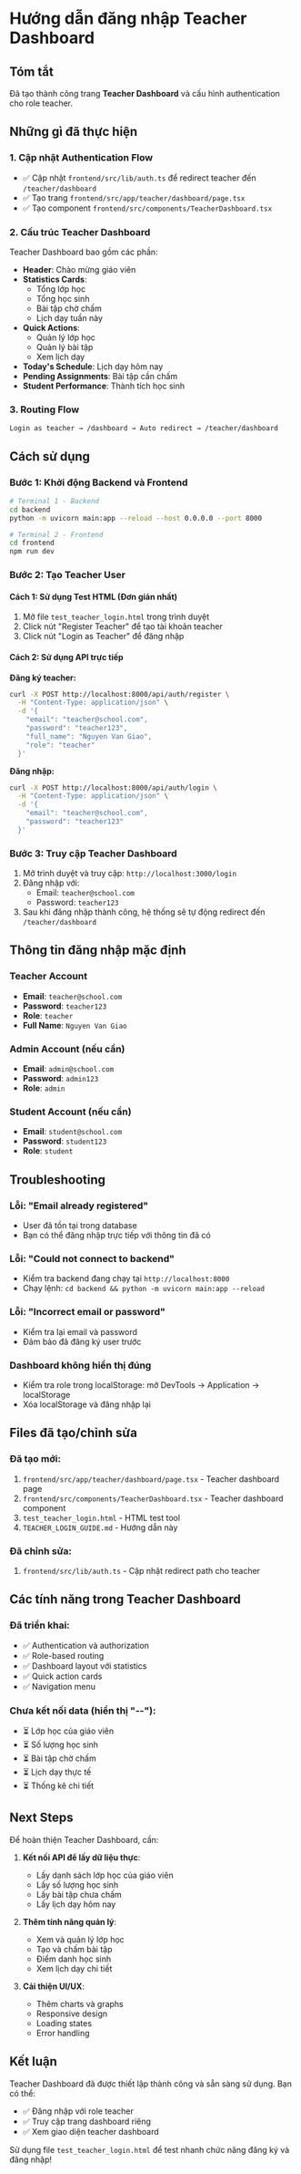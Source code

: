 # Hướng dẫn đăng nhập Teacher Dashboard

## Tóm tắt
Đã tạo thành công trang **Teacher Dashboard** và cấu hình authentication cho role teacher.

## Những gì đã thực hiện

### 1. Cập nhật Authentication Flow
- ✅ Cập nhật `frontend/src/lib/auth.ts` để redirect teacher đến `/teacher/dashboard`
- ✅ Tạo trang `frontend/src/app/teacher/dashboard/page.tsx`
- ✅ Tạo component `frontend/src/components/TeacherDashboard.tsx`

### 2. Cấu trúc Teacher Dashboard

Teacher Dashboard bao gồm các phần:
- **Header**: Chào mừng giáo viên
- **Statistics Cards**: 
  - Tổng lớp học
  - Tổng học sinh
  - Bài tập chờ chấm
  - Lịch dạy tuần này
- **Quick Actions**:
  - Quản lý lớp học
  - Quản lý bài tập
  - Xem lịch dạy
- **Today's Schedule**: Lịch dạy hôm nay
- **Pending Assignments**: Bài tập cần chấm
- **Student Performance**: Thành tích học sinh

### 3. Routing Flow

```
Login as teacher → /dashboard → Auto redirect → /teacher/dashboard
```

## Cách sử dụng

### Bước 1: Khởi động Backend và Frontend

```bash
# Terminal 1 - Backend
cd backend
python -m uvicorn main:app --reload --host 0.0.0.0 --port 8000

# Terminal 2 - Frontend
cd frontend
npm run dev
```

### Bước 2: Tạo Teacher User

#### Cách 1: Sử dụng Test HTML (Đơn giản nhất)

1. Mở file `test_teacher_login.html` trong trình duyệt
2. Click nút "Register Teacher" để tạo tài khoản teacher
3. Click nút "Login as Teacher" để đăng nhập

#### Cách 2: Sử dụng API trực tiếp

**Đăng ký teacher:**
```bash
curl -X POST http://localhost:8000/api/auth/register \
  -H "Content-Type: application/json" \
  -d '{
    "email": "teacher@school.com",
    "password": "teacher123",
    "full_name": "Nguyen Van Giao",
    "role": "teacher"
  }'
```

**Đăng nhập:**
```bash
curl -X POST http://localhost:8000/api/auth/login \
  -H "Content-Type: application/json" \
  -d '{
    "email": "teacher@school.com",
    "password": "teacher123"
  }'
```

### Bước 3: Truy cập Teacher Dashboard

1. Mở trình duyệt và truy cập: `http://localhost:3000/login`
2. Đăng nhập với:
   - Email: `teacher@school.com`
   - Password: `teacher123`
3. Sau khi đăng nhập thành công, hệ thống sẽ tự động redirect đến `/teacher/dashboard`

## Thông tin đăng nhập mặc định

### Teacher Account
- **Email**: `teacher@school.com`
- **Password**: `teacher123`
- **Role**: `teacher`
- **Full Name**: `Nguyen Van Giao`

### Admin Account (nếu cần)
- **Email**: `admin@school.com`
- **Password**: `admin123`
- **Role**: `admin`

### Student Account (nếu cần)
- **Email**: `student@school.com`
- **Password**: `student123`
- **Role**: `student`

## Troubleshooting

### Lỗi: "Email already registered"
- User đã tồn tại trong database
- Bạn có thể đăng nhập trực tiếp với thông tin đã có

### Lỗi: "Could not connect to backend"
- Kiểm tra backend đang chạy tại `http://localhost:8000`
- Chạy lệnh: `cd backend && python -m uvicorn main:app --reload`

### Lỗi: "Incorrect email or password"
- Kiểm tra lại email và password
- Đảm bảo đã đăng ký user trước

### Dashboard không hiển thị đúng
- Kiểm tra role trong localStorage: mở DevTools → Application → localStorage
- Xóa localStorage và đăng nhập lại

## Files đã tạo/chỉnh sửa

### Đã tạo mới:
1. `frontend/src/app/teacher/dashboard/page.tsx` - Teacher dashboard page
2. `frontend/src/components/TeacherDashboard.tsx` - Teacher dashboard component
3. `test_teacher_login.html` - HTML test tool
4. `TEACHER_LOGIN_GUIDE.md` - Hướng dẫn này

### Đã chỉnh sửa:
1. `frontend/src/lib/auth.ts` - Cập nhật redirect path cho teacher

## Các tính năng trong Teacher Dashboard

### Đã triển khai:
- ✅ Authentication và authorization
- ✅ Role-based routing
- ✅ Dashboard layout với statistics
- ✅ Quick action cards
- ✅ Navigation menu

### Chưa kết nối data (hiển thị "--"):
- ⏳ Lớp học của giáo viên
- ⏳ Số lượng học sinh
- ⏳ Bài tập chờ chấm
- ⏳ Lịch dạy thực tế
- ⏳ Thống kê chi tiết

## Next Steps

Để hoàn thiện Teacher Dashboard, cần:

1. **Kết nối API để lấy dữ liệu thực**:
   - Lấy danh sách lớp học của giáo viên
   - Lấy số lượng học sinh
   - Lấy bài tập chưa chấm
   - Lấy lịch dạy hôm nay

2. **Thêm tính năng quản lý**:
   - Xem và quản lý lớp học
   - Tạo và chấm bài tập
   - Điểm danh học sinh
   - Xem lịch dạy chi tiết

3. **Cải thiện UI/UX**:
   - Thêm charts và graphs
   - Responsive design
   - Loading states
   - Error handling

## Kết luận

Teacher Dashboard đã được thiết lập thành công và sẵn sàng sử dụng. Bạn có thể:
- ✅ Đăng nhập với role teacher
- ✅ Truy cập trang dashboard riêng
- ✅ Xem giao diện teacher dashboard

Sử dụng file `test_teacher_login.html` để test nhanh chức năng đăng ký và đăng nhập!



